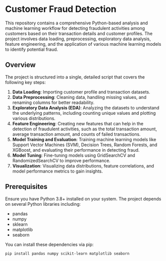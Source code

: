 # Customer Fraud Detection

This repository contains a comprehensive Python-based analysis and machine learning workflow for detecting fraudulent activities among customers based on their transaction details and customer profiles. The project involves data loading, preprocessing, exploratory data analysis, feature engineering, and the application of various machine learning models to identify potential fraud.

## Overview

The project is structured into a single, detailed script that covers the following key steps:

1. **Data Loading**: Importing customer profile and transaction datasets.
2. **Data Preprocessing**: Cleaning data, handling missing values, and renaming columns for better readability.
3. **Exploratory Data Analysis (EDA)**: Analyzing the datasets to understand the underlying patterns, including counting unique values and plotting various distributions.
4. **Feature Engineering**: Creating new features that can help in the detection of fraudulent activities, such as the total transaction amount, average transaction amount, and counts of failed transactions.
5. **Model Training and Evaluation**: Training machine learning models like Support Vector Machines (SVM), Decision Trees, Random Forests, and XGBoost, and evaluating their performance in detecting fraud.
6. **Model Tuning**: Fine-tuning models using GridSearchCV and RandomizedSearchCV to improve performance.
7. **Visualization**: Visualizing data distributions, feature correlations, and model performance metrics to gain insights.

## Prerequisites

Ensure you have Python 3.8+ installed on your system. The project depends on several Python libraries including:

- pandas
- numpy
- sklearn
- matplotlib
- seaborn

You can install these dependencies via pip:

```bash
pip install pandas numpy scikit-learn matplotlib seaborn
